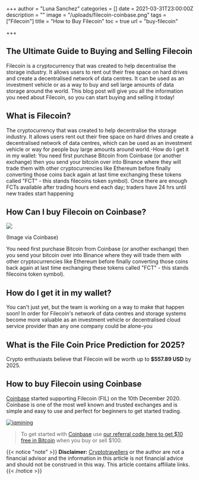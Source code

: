 +++
author = "Luna Sanchez"
categories = []
date = 2021-03-31T23:00:00Z
description = ""
image = "/uploads/filecoin-coinbase.png"
tags = ["Filecoin"]
title = "How to Buy Filecoin"
toc = true
url = "buy-filecoin"

+++
## The Ultimate Guide to Buying and Selling Filecoin

Filecoin is a cryptocurrency that was created to help decentralise the storage industry. It allows users to rent out their free space on hard drives and create a decentralised network of data centres. It can be used as an investment vehicle or as a way to buy and sell large amounts of data storage around the world. This blog post will give you all the information you need about Filecoin, so you can start buying and selling it today!

## What is Filecoin?

The cryptocurrency that was created to help decentralise the storage industry. It allows users rent out their free space on hard drives and create a decentralised network of data centres, which can be used as an investment vehicle or way for people buy large amounts around world.-How do I get it in my wallet: You need first purchase Bitcoin from Coinbase (or another exchange) then you send your bitcoin over into Binance where they will trade them with other cryptocurrencies like Ethereum before finally converting those coins back again at last time exchanging these tokens called "FCT" - this stands filecoins token symbol). Once there are enough FCTs available after trading hours end each day; traders have 24 hrs until new trades start happening

## How Can I buy Filecoin on Coinbase?

![](/uploads/filecoin-coinbase.png)

(Image via Coinbase)

You need first purchase Bitcoin from Coinbase (or another exchange) then you send your bitcoin over into Binance where they will trade them with other cryptocurrencies like Ethereum before finally converting those coins back again at last time exchanging these tokens called "FCT" - this stands filecoins token symbol).

## How do I get it in my wallet?

You can't just yet, but the team is working on a way to make that happen soon! In order for Filecoin's network of data centres and storage systems become more valuable as an investment vehicle or decentralised cloud service provider than any one company could be alone-you

## What is the File Coin Price Prediction for 2025?

Crypto enthusiasts believe that Filecoin will be worth up to **$557.89 USD** by 2025.

## How to buy Filecoin using Coinbase

[Coinbase](https://cryptotravellers.com/link/coinbase) started supporting Filecoin (FIL) on the 10th December 2020.  Coinbase is one of the most well known and trusted exchanges and is simple and easy to use and perfect for beginners to get started trading.

[![iqmining](/uploads/iqmining_728x90_3-3_3-years.gif)](https://cryptotravellers.com/link/iqmining)

> To get started with [Coinbase](https://cryptotravellers.com/link/coinbase) use [our referral code here to get $10 free in Bitcoin](https://cryptotravellers.com/link/coinbase) when you buy or sell $100.

{{< notice "note" >}} **Disclaimer:** [Cryptotravellers](https://cryptotravellers.com) or the author are not a financial advisor and the information in this article is not financial advice and should not be construed in this way.  This article contains affiliate links. {{< /notice >}}